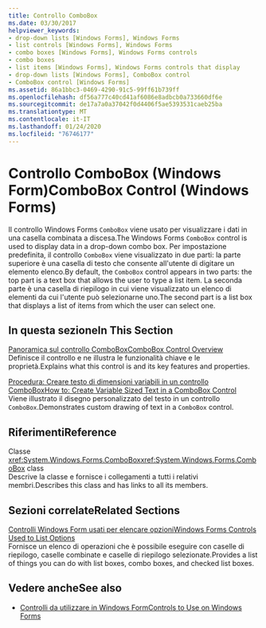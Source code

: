 ```yaml
---
title: Controllo ComboBox
ms.date: 03/30/2017
helpviewer_keywords:
- drop-down lists [Windows Forms], Windows Forms
- list controls [Windows Forms], Windows Forms
- combo boxes [Windows Forms], Windows Forms controls
- combo boxes
- list items [Windows Forms], Windows Forms controls that display
- drop-down lists [Windows Forms], ComboBox control
- ComboBox control [Windows Forms]
ms.assetid: 86a1bbc3-0469-4290-91c5-99ff61b739ff
ms.openlocfilehash: df56a777c40cd41af6086e8adbcb0a733660df6e
ms.sourcegitcommit: de17a7a0a37042f0d4406f5ae5393531caeb25ba
ms.translationtype: MT
ms.contentlocale: it-IT
ms.lasthandoff: 01/24/2020
ms.locfileid: "76746177"
---
```

# <a name="combobox-control-windows-forms"></a><span data-ttu-id="7dca2-102">Controllo ComboBox (Windows Form)</span><span class="sxs-lookup"><span data-stu-id="7dca2-102">ComboBox Control (Windows Forms)</span></span>
<span data-ttu-id="7dca2-103">Il controllo Windows Forms `ComboBox` viene usato per visualizzare i dati in una casella combinata a discesa.</span><span class="sxs-lookup"><span data-stu-id="7dca2-103">The Windows Forms `ComboBox` control is used to display data in a drop-down combo box.</span></span> <span data-ttu-id="7dca2-104">Per impostazione predefinita, il controllo `ComboBox` viene visualizzato in due parti: la parte superiore è una casella di testo che consente all'utente di digitare un elemento elenco.</span><span class="sxs-lookup"><span data-stu-id="7dca2-104">By default, the `ComboBox` control appears in two parts: the top part is a text box that allows the user to type a list item.</span></span> <span data-ttu-id="7dca2-105">La seconda parte è una casella di riepilogo in cui viene visualizzato un elenco di elementi da cui l'utente può selezionarne uno.</span><span class="sxs-lookup"><span data-stu-id="7dca2-105">The second part is a list box that displays a list of items from which the user can select one.</span></span>  
  
## <a name="in-this-section"></a><span data-ttu-id="7dca2-106">In questa sezione</span><span class="sxs-lookup"><span data-stu-id="7dca2-106">In This Section</span></span>  
 [<span data-ttu-id="7dca2-107">Panoramica sul controllo ComboBox</span><span class="sxs-lookup"><span data-stu-id="7dca2-107">ComboBox Control Overview</span></span>](combobox-control-overview-windows-forms.md)  
 <span data-ttu-id="7dca2-108">Definisce il controllo e ne illustra le funzionalità chiave e le proprietà.</span><span class="sxs-lookup"><span data-stu-id="7dca2-108">Explains what this control is and its key features and properties.</span></span>  
  
 [<span data-ttu-id="7dca2-109">Procedura: Creare testo di dimensioni variabili in un controllo ComboBox</span><span class="sxs-lookup"><span data-stu-id="7dca2-109">How to: Create Variable Sized Text in a ComboBox Control</span></span>](how-to-create-variable-sized-text-in-a-combobox-control.md)  
 <span data-ttu-id="7dca2-110">Viene illustrato il disegno personalizzato del testo in un controllo `ComboBox`.</span><span class="sxs-lookup"><span data-stu-id="7dca2-110">Demonstrates custom drawing of text in a `ComboBox` control.</span></span>  
  
## <a name="reference"></a><span data-ttu-id="7dca2-111">Riferimenti</span><span class="sxs-lookup"><span data-stu-id="7dca2-111">Reference</span></span>  
 <span data-ttu-id="7dca2-112">Classe <xref:System.Windows.Forms.ComboBox></span><span class="sxs-lookup"><span data-stu-id="7dca2-112"><xref:System.Windows.Forms.ComboBox> class</span></span>  
 <span data-ttu-id="7dca2-113">Descrive la classe e fornisce i collegamenti a tutti i relativi membri.</span><span class="sxs-lookup"><span data-stu-id="7dca2-113">Describes this class and has links to all its members.</span></span>  
  
## <a name="related-sections"></a><span data-ttu-id="7dca2-114">Sezioni correlate</span><span class="sxs-lookup"><span data-stu-id="7dca2-114">Related Sections</span></span>  
 [<span data-ttu-id="7dca2-115">Controlli Windows Form usati per elencare opzioni</span><span class="sxs-lookup"><span data-stu-id="7dca2-115">Windows Forms Controls Used to List Options</span></span>](windows-forms-controls-used-to-list-options.md)  
 <span data-ttu-id="7dca2-116">Fornisce un elenco di operazioni che è possibile eseguire con caselle di riepilogo, caselle combinate e caselle di riepilogo selezionate.</span><span class="sxs-lookup"><span data-stu-id="7dca2-116">Provides a list of things you can do with list boxes, combo boxes, and checked list boxes.</span></span>  
  
## <a name="see-also"></a><span data-ttu-id="7dca2-117">Vedere anche</span><span class="sxs-lookup"><span data-stu-id="7dca2-117">See also</span></span>

- [<span data-ttu-id="7dca2-118">Controlli da utilizzare in Windows Form</span><span class="sxs-lookup"><span data-stu-id="7dca2-118">Controls to Use on Windows Forms</span></span>](controls-to-use-on-windows-forms.md)
